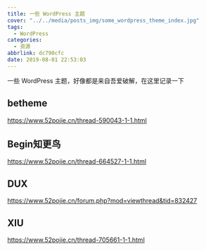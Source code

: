 ```yaml
---
title: 一些 WordPress 主题
cover: "../../media/posts_img/some_wordpress_theme_index.jpg"
tags:
  - WordPress
categories:
  - 资源
abbrlink: dc790cfc
date: 2019-08-01 22:53:03
---
```

一些 WordPress 主题，好像都是来自吾爱破解，在这里记录一下

## betheme

<https://www.52pojie.cn/thread-590043-1-1.html>

## Begin知更鸟

<https://www.52pojie.cn/thread-664527-1-1.html>

## DUX

<https://www.52pojie.cn/forum.php?mod=viewthread&tid=832427>

## XIU

<https://www.52pojie.cn/thread-705661-1-1.html>
